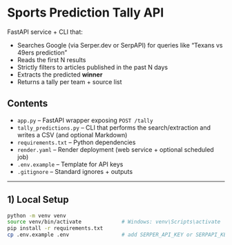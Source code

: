 # Sports Prediction Tally API

FastAPI service + CLI that:
- Searches Google (via Serper.dev or SerpAPI) for queries like “Texans vs 49ers prediction”
- Reads the first N results
- Strictly filters to articles published in the past N days
- Extracts the predicted **winner**
- Returns a tally per team + source list

## Contents

- `app.py` – FastAPI wrapper exposing `POST /tally`
- `tally_predictions.py` – CLI that performs the search/extraction and writes a CSV (and optional Markdown)
- `requirements.txt` – Python dependencies
- `render.yaml` – Render deployment (web service + optional scheduled job)
- `.env.example` – Template for API keys
- `.gitignore` – Standard ignores + outputs

---

## 1) Local Setup

```bash
python -m venv venv
source venv/bin/activate             # Windows: venv\Scripts\activate
pip install -r requirements.txt
cp .env.example .env                 # add SERPER_API_KEY or SERPAPI_KEY
